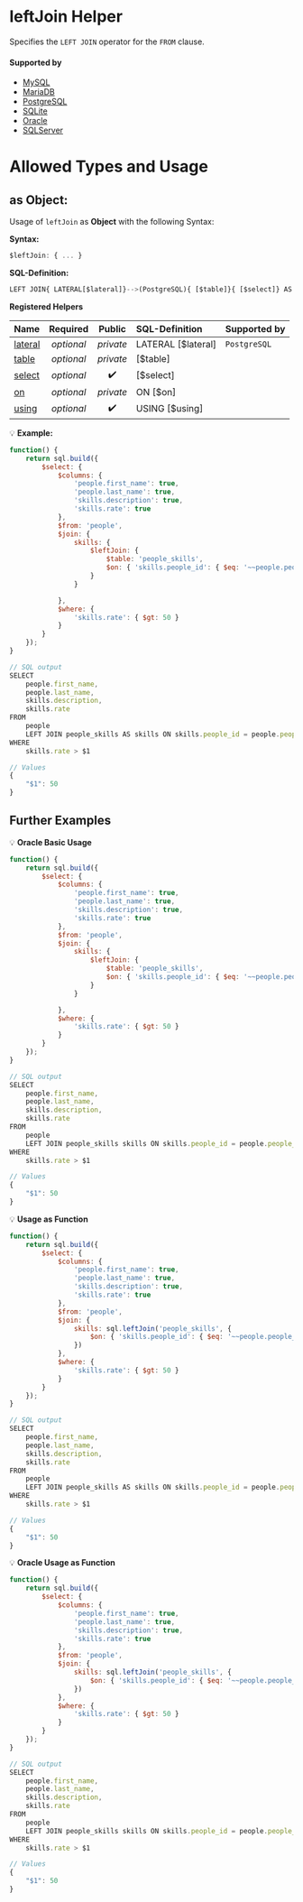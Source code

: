 # leftJoin Helper
Specifies the `LEFT JOIN` operator for the `FROM` clause.

#### Supported by
- [MySQL](https://dev.mysql.com/doc/refman/5.7/en/select.html)
- [MariaDB](https://mariadb.com/kb/en/library/select/)
- [PostgreSQL](https://www.postgresql.org/docs/9.5/static/sql-select.html)
- [SQLite](https://sqlite.org/lang_select.html)
- [Oracle](https://docs.oracle.com/cd/B19306_01/server.102/b14200/statements_10002.htm)
- [SQLServer](https://docs.microsoft.com/en-us/sql/t-sql/queries/from-transact-sql)

# Allowed Types and Usage

## as Object:

Usage of `leftJoin` as **Object** with the following Syntax:

**Syntax:**

```javascript
$leftJoin: { ... }
```

**SQL-Definition:**
```javascript
LEFT JOIN{ LATERAL[$lateral]}-->(PostgreSQL){ [$table]}{ [$select]} AS <key-ident>{ ON [$on]}{ USING [$using]}
```

**Registered Helpers**

Name|Required|Public|SQL-Definition|Supported by
:---|:------:|:----:|:-------------|:-----------
[lateral](./private/lateral/)|*optional*|*private*| LATERAL [$lateral]|`PostgreSQL` 
[table](./private/table/)|*optional*|*private*|  [$table]|
[select](../../../../operators/select/)|*optional*|:heavy_check_mark:|  [$select]|
[on](./private/on/)|*optional*|*private*| ON  [$on]|
[using](../../../../helpers/queries/using/)|*optional*|:heavy_check_mark:| USING  [$using]|

:bulb: **Example:**
```javascript
function() {
    return sql.build({
        $select: {
            $columns: {
                'people.first_name': true,
                'people.last_name': true,
                'skills.description': true,
                'skills.rate': true
            },
            $from: 'people',
            $join: {
                skills: {
                    $leftJoin: {
                        $table: 'people_skills',
                        $on: { 'skills.people_id': { $eq: '~~people.people_id' } }
                    }
                }

            },
            $where: {
                'skills.rate': { $gt: 50 }
            }
        }
    });
}

// SQL output
SELECT
    people.first_name,
    people.last_name,
    skills.description,
    skills.rate
FROM
    people
    LEFT JOIN people_skills AS skills ON skills.people_id = people.people_id
WHERE
    skills.rate > $1

// Values
{
    "$1": 50
}
```

## Further Examples

:bulb: **Oracle Basic Usage**
```javascript
function() {
    return sql.build({
        $select: {
            $columns: {
                'people.first_name': true,
                'people.last_name': true,
                'skills.description': true,
                'skills.rate': true
            },
            $from: 'people',
            $join: {
                skills: {
                    $leftJoin: {
                        $table: 'people_skills',
                        $on: { 'skills.people_id': { $eq: '~~people.people_id' } }
                    }
                }

            },
            $where: {
                'skills.rate': { $gt: 50 }
            }
        }
    });
}

// SQL output
SELECT
    people.first_name,
    people.last_name,
    skills.description,
    skills.rate
FROM
    people
    LEFT JOIN people_skills skills ON skills.people_id = people.people_id
WHERE
    skills.rate > $1

// Values
{
    "$1": 50
}
```

:bulb: **Usage as Function**
```javascript
function() {
    return sql.build({
        $select: {
            $columns: {
                'people.first_name': true,
                'people.last_name': true,
                'skills.description': true,
                'skills.rate': true
            },
            $from: 'people',
            $join: {
                skills: sql.leftJoin('people_skills', {
                    $on: { 'skills.people_id': { $eq: '~~people.people_id' } }
                })
            },
            $where: {
                'skills.rate': { $gt: 50 }
            }
        }
    });
}

// SQL output
SELECT
    people.first_name,
    people.last_name,
    skills.description,
    skills.rate
FROM
    people
    LEFT JOIN people_skills AS skills ON skills.people_id = people.people_id
WHERE
    skills.rate > $1

// Values
{
    "$1": 50
}
```

:bulb: **Oracle Usage as Function**
```javascript
function() {
    return sql.build({
        $select: {
            $columns: {
                'people.first_name': true,
                'people.last_name': true,
                'skills.description': true,
                'skills.rate': true
            },
            $from: 'people',
            $join: {
                skills: sql.leftJoin('people_skills', {
                    $on: { 'skills.people_id': { $eq: '~~people.people_id' } }
                })
            },
            $where: {
                'skills.rate': { $gt: 50 }
            }
        }
    });
}

// SQL output
SELECT
    people.first_name,
    people.last_name,
    skills.description,
    skills.rate
FROM
    people
    LEFT JOIN people_skills skills ON skills.people_id = people.people_id
WHERE
    skills.rate > $1

// Values
{
    "$1": 50
}
```

